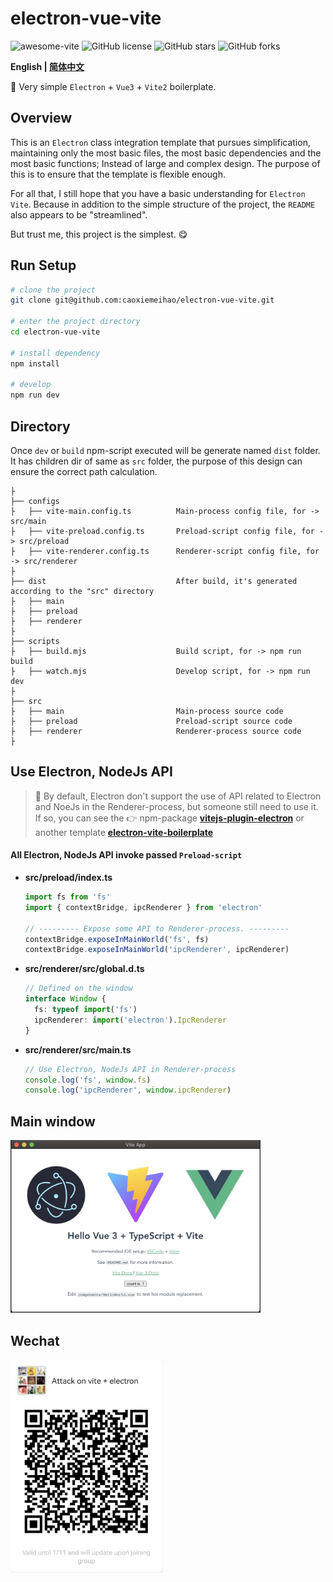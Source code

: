 # electron-vue-vite

![awesome-vite](https://camo.githubusercontent.com/abb97269de2982c379cbc128bba93ba724d8822bfbe082737772bd4feb59cb54/68747470733a2f2f63646e2e7261776769742e636f6d2f73696e647265736f726875732f617765736f6d652f643733303566333864323966656437386661383536353265336136336531353464643865383832392f6d656469612f62616467652e737667)
![GitHub license](https://img.shields.io/github/license/caoxiemeihao/electron-vue-vite?style=flat)
![GitHub stars](https://img.shields.io/github/stars/caoxiemeihao/electron-vue-vite?color=fa6470&style=flat)
![GitHub forks](https://img.shields.io/github/forks/caoxiemeihao/electron-vue-vite?style=flat)


**English | [简体中文](README.zh-CN.md)**

🥳 Very simple `Electron` + `Vue3` + `Vite2` boilerplate.

## Overview

This is an `Electron` class integration template that pursues simplification, maintaining only the most basic files, the most basic dependencies and the most basic functions; Instead of large and complex design. The purpose of this is to ensure that the template is flexible enough.

For all that, I still hope that you have a basic understanding for `Electron` `Vite`. Because in addition to the simple structure of the project, the `README` also appears to be "streamlined".

But trust me, this project is the simplest. 😋

## Run Setup

  ```bash
  # clone the project
  git clone git@github.com:caoxiemeihao/electron-vue-vite.git

  # enter the project directory
  cd electron-vue-vite

  # install dependency
  npm install

  # develop
  npm run dev
  ```

## Directory

Once `dev` or `build` npm-script executed will be generate named `dist` folder. It has children dir of same as `src` folder, the purpose of this design can ensure the correct path calculation.

```tree
├
├── configs
├   ├── vite-main.config.ts          Main-process config file, for -> src/main
├   ├── vite-preload.config.ts       Preload-script config file, for -> src/preload
├   ├── vite-renderer.config.ts      Renderer-script config file, for -> src/renderer
├
├── dist                             After build, it's generated according to the "src" directory
├   ├── main
├   ├── preload
├   ├── renderer
├
├── scripts
├   ├── build.mjs                    Build script, for -> npm run build
├   ├── watch.mjs                    Develop script, for -> npm run dev
├
├── src
├   ├── main                         Main-process source code
├   ├── preload                      Preload-script source code
├   ├── renderer                     Renderer-process source code
├
```

## Use Electron, NodeJs API

> 🚧 By default, Electron don't support the use of API related to Electron and NoeJs in the Renderer-process, but someone still need to use it. If so, you can see the 👉 npm-package **[vitejs-plugin-electron](https://www.npmjs.com/package/vitejs-plugin-electron)** or another template **[electron-vite-boilerplate](https://github.com/caoxiemeihao/electron-vite-boilerplate)**

#### All Electron, NodeJs API invoke passed `Preload-script`

* **src/preload/index.ts**

  ```typescript
  import fs from 'fs'
  import { contextBridge, ipcRenderer } from 'electron'

  // --------- Expose some API to Renderer-process. ---------
  contextBridge.exposeInMainWorld('fs', fs)
  contextBridge.exposeInMainWorld('ipcRenderer', ipcRenderer)
  ```

* **src/renderer/src/global.d.ts**

  ```typescript
  // Defined on the window
  interface Window {
    fs: typeof import('fs')
    ipcRenderer: import('electron').IpcRenderer
  }
  ```

* **src/renderer/src/main.ts**

  ```typescript
  // Use Electron, NodeJs API in Renderer-process
  console.log('fs', window.fs)
  console.log('ipcRenderer', window.ipcRenderer)
  ```

## Main window
<img width="400px" src="https://raw.githubusercontent.com/caoxiemeihao/blog/main/electron-vue-vite/screenshot/electron-15.png" />

## Wechat

<img width="244px" src="https://raw.githubusercontent.com/caoxiemeihao/blog/main/assets/wechat/group/qrcode.jpg" />

